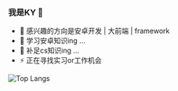 ### 我是KY 👋

- 🔭 感兴趣的方向是安卓开发 | 大前端 | framework
- 🌱 学习安卓知识ing ...
- 🤔 补足cs知识ing ...
- ⚡ 正在寻找实习or工作机会

![Top Langs](https://github-readme-stats.vercel.app/api/top-langs/?username=devenv1390&layout=compact)
